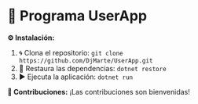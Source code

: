# 👤 Programa UserApp

**⚙️ Instalación:**
1. 🌀 Clona el repositorio: `git clone https://github.com/DjMarte/UserApp.git`
2. 🔄 Restaura las dependencias: `dotnet restore`
3. ▶️ Ejecuta la aplicación: `dotnet run`

**🤝 Contribuciones:**
¡Las contribuciones son bienvenidas!

